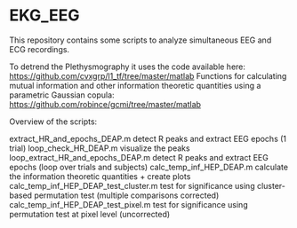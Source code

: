 # EKG_EEG

This repository contains some scripts to analyze simultaneous EEG and ECG recordings.

To detrend the Plethysmography it uses the code available here: https://github.com/cvxgrp/l1_tf/tree/master/matlab
Functions for calculating mutual information and other information theoretic quantities using a parametric Gaussian copula: https://github.com/robince/gcmi/tree/master/matlab

Overview of the scripts:

   extract_HR_and_epochs_DEAP.m              detect R peaks and extract EEG epochs (1 trial)
   loop_check_HR_DEAP.m                      visualize the peaks
   loop_extract_HR_and_epochs_DEAP.m         detect R peaks and extract EEG epochs (loop over trials and subjects)
   calc_temp_inf_HEP_DEAP.m                  calculate the information theoretic quantities + create plots
   calc_temp_inf_HEP_DEAP_test_cluster.m     test for significance using cluster-based permutation test (multiple comparisons corrected)
   calc_temp_inf_HEP_DEAP_test_pixel.m       test for significance using permutation test at pixel level (uncorrected)
